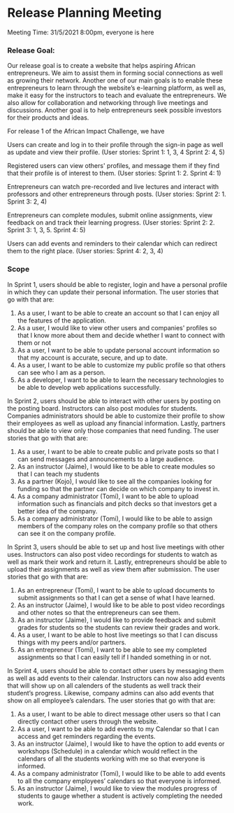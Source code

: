 # Release Planning Meeting

Meeting Time: 31/5/2021 8:00pm, everyone is here

### Release Goal:

Our release goal is to create a website that helps aspiring African entrepreneurs. We aim to assist them in forming social connections as well as growing their network. Another one of our main goals is to enable these entrepreneurs to learn through the website’s e-learning platform, as well as, make it easy for the instructors to teach and evaluate the entrepreneurs. We also allow for collaboration and networking through live meetings and discussions. Another goal is to help entrepreneurs seek possible investors for their products and ideas. 

For release 1 of the African Impact Challenge, we have 

Users can create and log in to their profile through the sign-in page as well as update and view their profile. (User stories: Sprint 1: 1, 3, 4 Sprint 2: 4, 5)

Registered users can view others' profiles, and message them if they find that their profile is of interest to them. (User stories: Sprint 1: 2. Sprint 4: 1)

Entrepreneurs can watch pre-recorded and live lectures and interact with professors and other entrepreneurs through posts. (User stories: Sprint 2: 1. Sprint 3: 2, 4) 

Entrepreneurs can complete modules, submit online assignments, view feedback on and track their learning progress. (User stories: Sprint 2: 2. Sprint 3: 1, 3, 5. Sprint 4: 5)

Users can add events and reminders to their calendar which can redirect them to the right place. (User stories: Sprint 4: 2, 3, 4)







### Scope

In Sprint 1, users should be able to register, login and have a personal profile in which they can update their personal information. The user stories that go with that are:

1. As a user, I want to be able to create an account so that I can enjoy all the features of the application.
2. As a user, I would like to view other users and companies' profiles so that I know more about them and decide whether I want to connect with them or not
3. As a user, I want to be able to update personal account information so that my account is accurate, secure, and up to date.
4. As a user, I want to be able to customize my public profile so that others can see who I am as a person.
5. As a developer, I want to be able to learn the necessary technologies to be able to develop web applications successfully.

In Sprint 2, users should be able to interact with other users by posting on the posting board. Instructors can also post modules for students. Companies administrators should be able to customize their profile to show their employees as well as upload any financial information. Lastly, partners should be able to view only those companies that need funding. The user stories that go with that are:

1. As a user, I want to be able to create public and private posts so that I can send messages and announcements to a large audience.
2. As an instructor (Jaime), I would like to be able to create modules so that I can teach my students
3. As a partner (Kojo), I would like to see all the companies looking for funding so that the partner can decide on which company to invest in.
4. As a company administrator (Tomi), I want to be able to upload information such as financials and pitch decks so that investors get a better idea of the company.
5. As a company administrator (Tomi), I would like to be able to assign members of the company roles on the company profile so that others can see it on the company profile.





In Sprint 3, users should be able to set up and host live meetings with other uses. Instructors can also post video recordings for students to watch as well as mark their work and return it. Lastly, entrepreneurs should be able to upload their assignments as well as view them after submission. The user stories that go with that are:

1. As an entrepreneur (Tomi), I want to be able to upload documents to submit assignments so that I can get a sense of what I have learned.
2. As an instructor (Jaime), I would like to be able to post video recordings and other notes so that the entrepreneurs can see them.
3. As an instructor (Jaime),‌ ‌I‌ ‌would‌ ‌like‌ ‌to‌ ‌provide‌ ‌feedback‌ ‌and‌ ‌submit‌ ‌grades‌ ‌for‌ ‌students‌ ‌so‌ ‌the‌ ‌students‌ ‌can‌ ‌review‌ ‌their‌ ‌grades‌ ‌and‌ ‌work‌.
4. As a user, I want to be able to host live meetings so that I can discuss things with my peers and/or partners.
5. As an entrepreneur (Tomi), I want to be able to see my completed assignments so that I can easily tell if I handed something in or not.


In Sprint 4, users should be able to contact other users by messaging them as well as add events to their calendar. Instructors can now also add events that will show up on all calenders of the students as well track their student’s progress. Likewise, company admins can also add events that show on all employee’s calendars. The user stories that go with that are:

1. As a user, I want to be able to direct message other users so that I can directly contact other users through the website.
2. As a user, I want to be able to add events to my Calendar so that I can access and get reminders regarding the events.
3. As an instructor (Jaime), I would like to have the option to add events or workshops (Schedule) in a calendar which would reflect in the calendars of all the students working with me so that everyone is informed.
4. As a company administrator (Tomi), I would like to be able to add events to all the company employees’ calendars so that everyone is informed.
5. As an instructor (Jaime),‌ ‌I‌ ‌would‌ ‌like‌ ‌to‌ ‌view‌ ‌the‌ ‌modules progress‌ ‌of‌ ‌students‌ ‌to‌ ‌gauge‌ ‌whether‌ ‌a‌ ‌student‌ ‌is‌ ‌actively‌ ‌completing‌ ‌the‌ ‌needed‌ ‌work‌.

